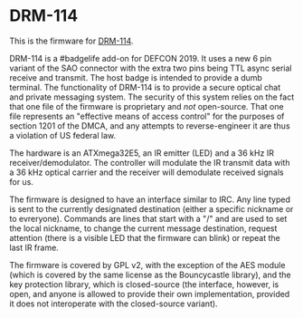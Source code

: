 # DRM-114

This is the firmware for [DRM-114](https://hackaday.io/project/160434-drm-114).

DRM-114 is a #badgelife add-on for DEFCON 2019. It uses a new 6 pin variant of the SAO connector with the extra two pins being TTL
async serial receive and transmit. The host badge is intended to provide a dumb terminal. The functionality of DRM-114 is to provide
a secure optical chat and private messaging system. The security of this system relies on the fact that one file of the firmware
is proprietary and *not* open-source. That one file represents an "effective means of access control" for the purposes of section
1201 of the DMCA, and any attempts to reverse-engineer it are thus a violation of US federal law.

The hardware is an ATXmega32E5, an IR emitter (LED) and a 36 kHz IR receiver/demodulator. The controller will modulate the IR transmit
data with a 36 kHz optical carrier and the receiver will demodulate received signals for us.

The firmware is designed to have an interface similar to IRC. Any line typed is sent to the currently designated destination (either
a specific nickname or to evreryone). Commands are lines that start with a "/" and are used to set the local nickname, to change the
current message destination, request attention (there is a visible LED that the firmware can blink) or repeat the last IR frame.

The firmware is covered by GPL v2, with the exception of the AES module (which is covered by the same license as the Bouncycastle
library), and the key protection library, which is closed-source (the interface, however, is open, and anyone is allowed to provide
their own implementation, provided it does not interoperate with the closed-source variant).
